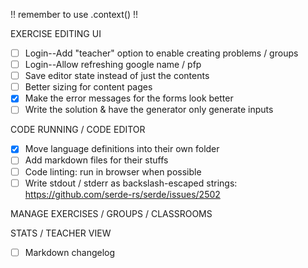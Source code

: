 !! remember to use .context() !!

EXERCISE EDITING UI

-   [ ] Login--Add "teacher" option to enable creating problems / groups
-   [ ] Login--Allow refreshing google name / pfp
-   [ ] Save editor state instead of just the contents
-   [ ] Better sizing for content pages
-   [x] Make the error messages for the forms look better
-   [ ] Write the solution & have the generator only generate inputs

CODE RUNNING / CODE EDITOR

-   [x] Move language definitions into their own folder
-   [ ] Add markdown files for their stuffs
-   [ ] Code linting: run in browser when possible
-   [ ] Write stdout / stderr as backslash-escaped strings: https://github.com/serde-rs/serde/issues/2502

MANAGE EXERCISES / GROUPS / CLASSROOMS

STATS / TEACHER VIEW

-   [ ] Markdown changelog
